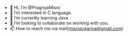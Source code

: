 - 👋 Hi, I’m @PragnyaMisro
- 👀 I’m interested in C language.
- 🌱 I’m currently learning Java.
- 💞️ I’m looking to collaborate on working with you.
- 📫 How to reach me via mail(misropragnya@gmail.com)

<!---
PragnyaMisro/PragnyaMisro is a ✨ special ✨ repository because its `README.md` (this file) appears on your GitHub profile.
You can click the Preview link to take a look at your changes.
--->
